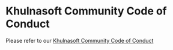 # Khulnasoft Community Code of Conduct

Please refer to our [Khulnasoft Community Code of Conduct](https://git.khulnasoft.com/community/code-of-conduct.md)
